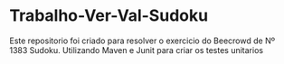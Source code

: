 # Trabalho-Ver-Val-Sudoku
Este repositorio foi criado para resolver o exercicio do Beecrowd de Nº 1383 Sudoku. Utilizando Maven e Junit para criar os testes unitarios
